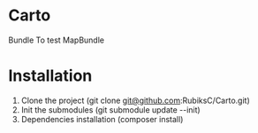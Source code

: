 # Carto
Bundle To test MapBundle

# Installation
1. Clone the project (git clone git@github.com:RubiksC/Carto.git)
2. Init the submodules (git submodule update --init)
3. Dependencies installation (composer install)
